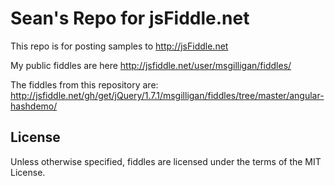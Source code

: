 Sean's Repo for jsFiddle.net
============================

This repo is for posting samples to http://jsFiddle.net

My public fiddles are here http://jsfiddle.net/user/msgilligan/fiddles/

The fiddles from this repository are:
http://jsfiddle.net/gh/get/jQuery/1.7.1/msgilligan/fiddles/tree/master/angular-hashdemo/

License
-------
Unless otherwise specified, fiddles are licensed under the terms of the MIT License.
